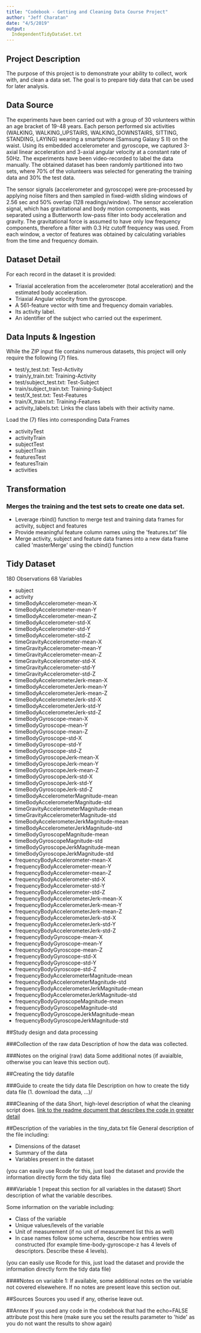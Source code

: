 ```yaml
---
title: "Codebook - Getting and Cleaning Data Course Project"
author: "Jeff Charatan"
date: "4/5/2019"
output:
  IndependentTidyDataSet.txt
---
```


## Project Description
The purpose of this project is to demonstrate your ability to collect, work with, and clean a data set. The goal is to prepare tidy data that can be used for later analysis. 


## Data Source
The experiments have been carried out with a group of 30 volunteers within an age bracket of 19-48 years. Each person performed six activities (WALKING, WALKING_UPSTAIRS, WALKING_DOWNSTAIRS, SITTING, STANDING, LAYING) wearing a smartphone (Samsung Galaxy S II) on the waist. Using its embedded accelerometer and gyroscope, we captured 3-axial linear acceleration and 3-axial angular velocity at a constant rate of 50Hz. The experiments have been video-recorded to label the data manually. The obtained dataset has been randomly partitioned into two sets, where 70% of the volunteers was selected for generating the training data and 30% the test data. 

The sensor signals (accelerometer and gyroscope) were pre-processed by applying noise filters and then sampled in fixed-width sliding windows of 2.56 sec and 50% overlap (128 readings/window). The sensor acceleration signal, which has gravitational and body motion components, was separated using a Butterworth low-pass filter into body acceleration and gravity. The gravitational force is assumed to have only low frequency components, therefore a filter with 0.3 Hz cutoff frequency was used. From each window, a vector of features was obtained by calculating variables from the time and frequency domain.


## Dataset Detail
For each record in the dataset it is provided: 
- Triaxial acceleration from the accelerometer (total acceleration) and the estimated body acceleration. 
- Triaxial Angular velocity from the gyroscope. 
- A 561-feature vector with time and frequency domain variables. 
- Its activity label. 
- An identifier of the subject who carried out the experiment.


## Data Inputs & Ingestion

While the ZIP input file contains numerous datasets, this project will only require the following (7) files. 

- test/y_test.txt: Test-Activity
- train/y_train.txt: Training-Activity
- test/subject_test.txt: Test-Subject
- train/subject_train.txt: Training-Subject
- test/X_test.txt: Test-Features
- train/X_train.txt: Training-Features
- activity_labels.txt: Links the class labels with their activity name.

Load the (7) files into corresponding Data Frames

- activityTest
- activityTrain
- subjectTest
- subjectTrain
- featuresTest
- featuresTrain
- activities


## Transformation
### Merges the training and the test sets to create one data set.

- Leverage rbind() function to merge test and training data frames for activity, subject and features
- Provide meaningful feature column names using the 'features.txt' file
- Merge activity, subject and feature data frames into a new data frame called 'masterMerge' using the cbind() function




## Tidy Dataset

180 Observations
68 Variables


- subject
- activity
- timeBodyAccelerometer-mean-X
- timeBodyAccelerometer-mean-Y
- timeBodyAccelerometer-mean-Z
- timeBodyAccelerometer-std-X
- timeBodyAccelerometer-std-Y
- timeBodyAccelerometer-std-Z
- timeGravityAccelerometer-mean-X
- timeGravityAccelerometer-mean-Y
- timeGravityAccelerometer-mean-Z
- timeGravityAccelerometer-std-X
- timeGravityAccelerometer-std-Y
- timeGravityAccelerometer-std-Z
- timeBodyAccelerometerJerk-mean-X
- timeBodyAccelerometerJerk-mean-Y
- timeBodyAccelerometerJerk-mean-Z
- timeBodyAccelerometerJerk-std-X
- timeBodyAccelerometerJerk-std-Y
- timeBodyAccelerometerJerk-std-Z
- timeBodyGyroscope-mean-X
- timeBodyGyroscope-mean-Y
- timeBodyGyroscope-mean-Z
- timeBodyGyroscope-std-X
- timeBodyGyroscope-std-Y
- timeBodyGyroscope-std-Z
- timeBodyGyroscopeJerk-mean-X
- timeBodyGyroscopeJerk-mean-Y
- timeBodyGyroscopeJerk-mean-Z
- timeBodyGyroscopeJerk-std-X
- timeBodyGyroscopeJerk-std-Y
- timeBodyGyroscopeJerk-std-Z
- timeBodyAccelerometerMagnitude-mean
- timeBodyAccelerometerMagnitude-std
- timeGravityAccelerometerMagnitude-mean
- timeGravityAccelerometerMagnitude-std
- timeBodyAccelerometerJerkMagnitude-mean
- timeBodyAccelerometerJerkMagnitude-std
- timeBodyGyroscopeMagnitude-mean
- timeBodyGyroscopeMagnitude-std
- timeBodyGyroscopeJerkMagnitude-mean
- timeBodyGyroscopeJerkMagnitude-std
- frequencyBodyAccelerometer-mean-X
- frequencyBodyAccelerometer-mean-Y
- frequencyBodyAccelerometer-mean-Z
- frequencyBodyAccelerometer-std-X
- frequencyBodyAccelerometer-std-Y
- frequencyBodyAccelerometer-std-Z
- frequencyBodyAccelerometerJerk-mean-X
- frequencyBodyAccelerometerJerk-mean-Y
- frequencyBodyAccelerometerJerk-mean-Z
- frequencyBodyAccelerometerJerk-std-X
- frequencyBodyAccelerometerJerk-std-Y
- frequencyBodyAccelerometerJerk-std-Z
- frequencyBodyGyroscope-mean-X
- frequencyBodyGyroscope-mean-Y
- frequencyBodyGyroscope-mean-Z
- frequencyBodyGyroscope-std-X
- frequencyBodyGyroscope-std-Y
- frequencyBodyGyroscope-std-Z
- frequencyBodyAccelerometerMagnitude-mean
- frequencyBodyAccelerometerMagnitude-std
- frequencyBodyAccelerometerJerkMagnitude-mean
- frequencyBodyAccelerometerJerkMagnitude-std
- frequencyBodyGyroscopeMagnitude-mean
- frequencyBodyGyroscopeMagnitude-std
- frequencyBodyGyroscopeJerkMagnitude-mean
- frequencyBodyGyroscopeJerkMagnitude-std











##Study design and data processing

###Collection of the raw data
Description of how the data was collected.

###Notes on the original (raw) data 
Some additional notes (if avaialble, otherwise you can leave this section out).

##Creating the tidy datafile

###Guide to create the tidy data file
Description on how to create the tidy data file (1. download the data, ...)/

###Cleaning of the data
Short, high-level description of what the cleaning script does. [link to the readme document that describes the code in greater detail]()

##Description of the variables in the tiny_data.txt file
General description of the file including:
 - Dimensions of the dataset
 - Summary of the data
 - Variables present in the dataset

(you can easily use Rcode for this, just load the dataset and provide the information directly form the tidy data file)

###Variable 1 (repeat this section for all variables in the dataset)
Short description of what the variable describes.

Some information on the variable including:
 - Class of the variable
 - Unique values/levels of the variable
 - Unit of measurement (if no unit of measurement list this as well)
 - In case names follow some schema, describe how entries were constructed (for example time-body-gyroscope-z has 4 levels of descriptors. Describe these 4 levels). 

(you can easily use Rcode for this, just load the dataset and provide the information directly form the tidy data file)

####Notes on variable 1:
If available, some additional notes on the variable not covered elsewehere. If no notes are present leave this section out.

##Sources
Sources you used if any, otherise leave out.

##Annex
If you used any code in the codebook that had the echo=FALSE attribute post this here (make sure you set the results parameter to 'hide' as you do not want the results to show again)
